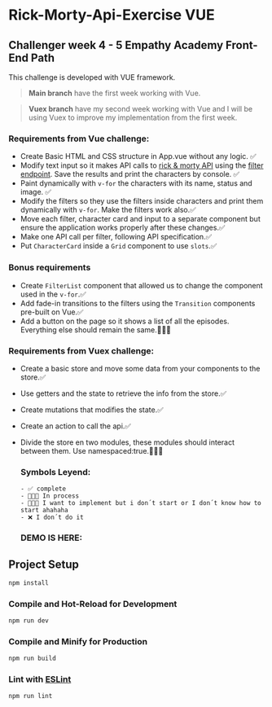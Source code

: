 # Rick-Morty-Api-Exercise VUE
## Challenger week 4 - 5 Empathy Academy Front-End Path

This challenge is developed with VUE framework.

>**Main branch** have the first week working with Vue.

>**Vuex branch** have my second week working with Vue and I will be using Vuex to improve my implementation from the first week.


### Requirements from Vue challenge:
* Create Basic HTML and CSS structure in App.vue without any logic. ✅
* Modify text input so it makes API calls to [rick & morty API](https://rickandmortyapi.com/) using the
   [filter endpoint](https://rickandmortyapi.com/documentation/#filter-characters). Save the results and print the characters by console. ✅
* Paint dynamically with `v-for` the characters with its name, status and image. ✅
* Modify the filters so they use the filters inside characters and print them dynamically with `v-for`. Make the filters work also.✅
* Move each filter, character card and input to a separate component but ensure the application works properly after these changes.✅
* Make one API call per filter, following API specification.✅
* Put `CharacterCard` inside a `Grid` component to use `slots`.✅

### Bonus requirements

* Create `FilterList` component that allowed us to change the component used in the `v-for`.✅
* Add fade-in transitions to the filters using the `Transition` components pre-built on Vue.✅
* Add a button on the page so it shows a list of all the episodes. Everything else should remain the same.👨🏻‍💻

### Requirements from Vuex challenge:

* Create a basic store and move some data from your components to the store.✅
* Use getters and the state to retrieve the info from the store.✅
* Create mutations that modifies the state.✅
* Create an action to call the api.✅
* Divide the store en two modules, these modules should interact between them. Use namespaced:true.👨🏻‍💻

  ### Symbols Leyend:
  ```
  - ✅ complete
  - 👨🏻‍💻 In process
  - 👨🏻‍🦯 I want to implement but i don´t start or I don´t know how to start ahahaha
  - ❌ I don´t do it
  ```
  
   ### DEMO IS HERE:
   
## Project Setup

```sh
npm install
```

### Compile and Hot-Reload for Development

```sh
npm run dev
```

### Compile and Minify for Production

```sh
npm run build
```

### Lint with [ESLint](https://eslint.org/)

```sh
npm run lint
```
